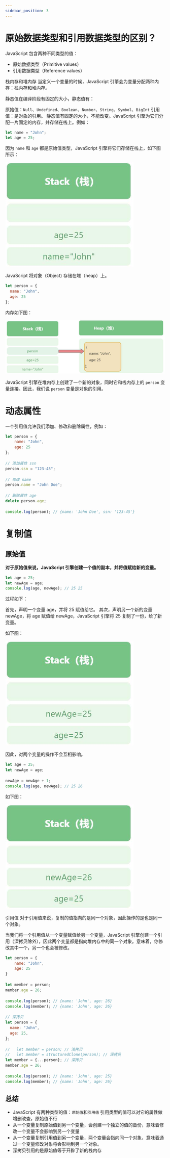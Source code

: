 ```yaml
---
sidebar_position: 3
---
```


# 原始数据类型和引用数据类型的区别？

JavaScript 包含两种不同类型的值：

-   原始数据类型（Primitive values）
-   引用数据类型（Reference values）

栈内存和堆内存 当定义一个变量的时候，JavaScript 引擎会为变量分配两种内存：栈内存和堆内存。

静态值在编译阶段有固定的大小，静态值有：

原始值：`Null`、`Undefined`、`Boolean`、`Number`、`String`、`Symbol`、`BigInt` 引用值：是对象的引用。 静态值有固定的大小，不能改变。JavaScript 引擎为它们分配一片固定的内存，并存储在栈上。例如：

```js
let name = "John";
let age = 25;
```

因为 `name` 和 `age` 都是原始值类型，JavaScript 引擎将它们存储在栈上，如下图所示：

![图1](./assets/diff_value_image1.png)

JavaScript 将对象（Object) 存储在堆（heap）上。

```js
let person = {
  name: "John",
  age: 25
};
```

内存如下图：

![图1](./assets/diff_value_image2.png)

JavaScript 引擎在堆内存上创建了一个新的对象，同时它和栈内存上的 `person` 变量连接。因此，我们说 `person` 变量是对象的引用。

# 动态属性

一个引用值允许我们添加、修改和删除属性，例如：

```js
let person = {
    name: "John",
    age: 25
};

// 添加属性 ssn 
person.ssn = "123-45";

// 修改 name
person.name = "John Doe";

// 删除属性 age 
delete person.age;

console.log(person); // {name: 'John Doe', ssn: '123-45'}
```

# 复制值

## 原始值

**对于原始值来说，JavaScript 引擎创建一个值的副本，并将值赋给新的变量。**

```js
let age = 25;
let newAge = age; 
console.log(age, newAge); // 25 25
```

过程如下：

首先，声明一个变量 age，并将 25 赋值给它。 其次，声明另一个新的变量 newAge，将 age 赋值给 newAge，JavaScript 引擎将 25 复制了一份，给了新变量。

如下图：

![图1](./assets/diff_value_image3.png)

因此，对两个变量的操作不会互相影响。

```js
let age = 25;
let newAge = age;

newAge = newAge + 1;
console.log(age, newAge); // 25 26
```

如下图：

![图1](./assets/diff_value_image4.png)

引用值 对于引用值来说，复制的值指向的是同一个对象，因此操作的是也是同一个对象。

当我们将一个引用值从一个变量赋值给另一个变量，JavaScript 引擎创建一个引用（深拷贝除外），因此两个变量都是指向堆内存中的同一个对象。意味着，你修改其中一个，另一个也会被修改。

```js
let person = {
    name: "John",
    age: 25
}

let member = person;
member.age = 26;

console.log(person); // {name: 'John', age: 26}
console.log(member); // {name: 'John', age: 26}

// 深拷贝
let person = {
  name: "John",
  age: 25,
};

//   let member = person; // 浅拷贝
//   let member = structuredClone(person); // 深拷贝
let member = {...person}; // 深拷贝
member.age = 26;

console.log(person); // {name: 'John', age: 25}
console.log(member); // {name: 'John', age: 26}
```

## 总结

-   JavaScript 有两种类型的值：`原始值`和`引用值` 引用类型的值可以对它的属性做增删改查，原始值不行
-   从一个变量复制原始值到另一个变量，会创建一个独立的值的备份，意味着修改一个变量不会影响到另一个变量
-   从一个变量复制引用值到另一个变量，两个变量会指向同一个对象，意味着通过一个变量修改对象将会影响到另一个对象。
-   深拷贝引用的是原始值等于开辟了新的栈内存
